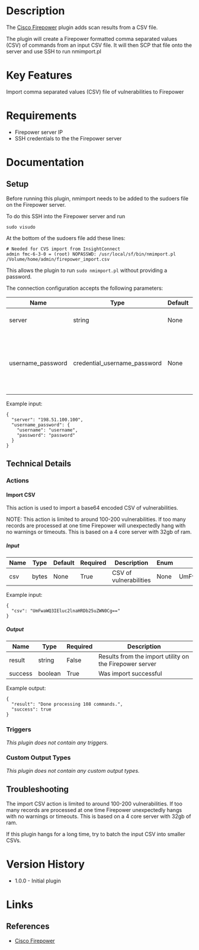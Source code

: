 # Description

The [Cisco Firepower](https://www.cisco.com/c/en/us/products/security/firepower-management-center/index.html) plugin adds scan results from a CSV file. 

The plugin will create a Firepower formatted comma separated values (CSV) of commands from an input CSV file. 
It will then SCP that file onto the server and use SSH to run nmimport.pl

# Key Features

Import comma separated values (CSV) file of vulnerabilities to Firepower 

# Requirements

* Firepower server IP
* SSH credentials to the the Firepower server

# Documentation

## Setup

Before running this plugin, nmimport needs to be added to the sudoers file on the Firepower server. 

To do this SSH into the Firepower server and run  

`sudo visudo`

At the bottom of the sudoers file add these lines: 

```
# Needed for CVS import from InsightConnect
admin fmc-6-3-0 = (root) NOPASSWD: /usr/local/sf/bin/nmimport.pl /Volume/home/admin/firepower_import.csv
```

This allows the plugin to run `sudo nmimport.pl` without providing a password.  

The connection configuration accepts the following parameters:

|Name|Type|Default|Required|Description|Enum|Example|
|----|----|-------|--------|-----------|----|-------|
|server|string|None|False|Enter the address for the server|None|198.51.100.100|
|username_password|credential_username_password|None|False|Username and password used to SSH into the Firepower server|None|{"username": "username", "password": "password"}|

Example input:

```
{
  "server": "198.51.100.100",
  "username_password": {
    "username": "username", 
    "password": "password"
  }
}
```


## Technical Details

### Actions

#### Import CSV

This action is used to import a base64 encoded CSV of vulnerabilities.

NOTE: This action is limited to around 100-200 vulnerabilities. If too many records are processed at one time Firepower
will unexpectedly hang with no warnings or timeouts. This is based on a 4 core server with 32gb of ram.  

##### Input

|Name|Type|Default|Required|Description|Enum|Example|
|----|----|-------|--------|-----------|----|-------|
|csv|bytes|None|True|CSV of vulnerabilities|None|UmFwaWQ3IEluc2lnaHRDb25uZWN0Cg==|

Example input:

```
{
  "csv": "UmFwaWQ3IEluc2lnaHRDb25uZWN0Cg=="
}
```

##### Output

|Name|Type|Required|Description|
|----|----|--------|-----------|
|result|string|False|Results from the import utility on the Firepower server|
|success|boolean|True|Was import successful|

Example output:

```
{
  "result": "Done processing 108 commands.",
  "success": true
}
```

### Triggers

_This plugin does not contain any triggers._

### Custom Output Types

_This plugin does not contain any custom output types._

## Troubleshooting

The import CSV action is limited to around 100-200 vulnerabilities. If too many records are processed at one time Firepower
unexpectedly hangs with no warnings or timeouts. This is based on a 4 core server with 32gb of ram. 

If this plugin hangs for a long time, try to batch the input CSV into smaller CSVs. 

# Version History

* 1.0.0 - Initial plugin

# Links

## References

* [Cisco Firepower](https://www.cisco.com/c/en/us/products/security/firepower-management-center/index.html)
